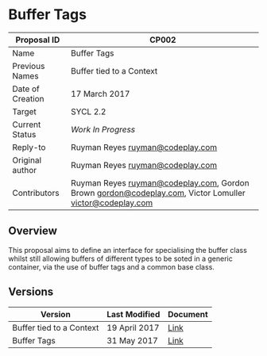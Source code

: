 # Buffer Tags

| Proposal ID | CP002 |
|-------------|--------|
| Name | Buffer Tags |
| Previous Names | Buffer tied to a Context |
| Date of Creation | 17 March 2017 |
| Target | SYCL 2.2 |
| Current Status | _Work In Progress_ |
| Reply-to | Ruyman Reyes <ruyman@codeplay.com> |
| Original author | Ruyman Reyes <ruyman@codeplay.com> |
| Contributors | Ruyman Reyes <ruyman@codeplay.com>, Gordon Brown <gordon@codeplay.com>, Victor Lomuller <victor@codeplay.com> |

## Overview

This proposal aims to define an interface for specialising the buffer class whilst still allowing buffers of different types to be soted in a generic container, via the use of buffer tags and a common base class.

## Versions

| Version | Last Modified | Document |
|---------|----- | ---------|
| Buffer tied to a Context | 19 April 2017 | [Link](sycl-2.2/tied-buffer.md) |
| Buffer Tags | 31 May 2017 | [Link](sycl-2.2/buffer-tags.md) |